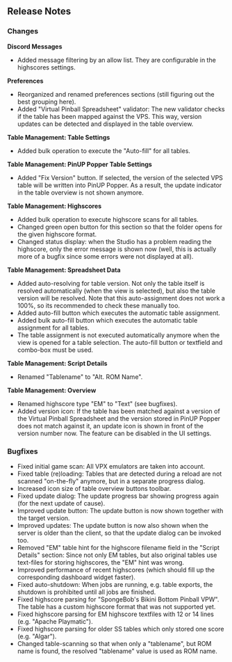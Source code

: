 ## Release Notes


### Changes

**Discord Messages**

- Added message filtering by an allow list. They are configurable in the highscores settings.

**Preferences**

- Reorganized and renamed preferences sections (still figuring out the best grouping here).
- Added "Virtual Pinball Spreadsheet" validator: The new validator checks if the table has been mapped against the VPS. This way, version updates can be detected and displayed in the table overview.

**Table Management: Table Settings**

- Added bulk operation to execute the "Auto-fill" for all tables.


**Table Management: PinUP Popper Table Settings**

- Added "Fix Version" button. If selected, the version of the selected VPS table will be written into PinUP Popper. As a result, the update indicator in the table overview is not shown anymore.

**Table Management: Highscores**

- Added bulk operation to execute highscore scans for all tables.
- Changed green open button for this section so that the folder opens for the given highscore format.
- Changed status display: when the Studio has a problem reading the highscore, only the error message is shown now (well, this is actually more of a bugfix since some errors were not displayed at all). 

**Table Management: Spreadsheet Data**

- Added auto-resolving for table version. Not only the table itself is resolved automatically (when the view is selected), but also the table version will be resolved. Note that this auto-assignment does not work a 100%, so its recommended to check these manually too.
- Added auto-fill button which executes the automatic table assignment.
- Added bulk auto-fill button which executes the automatic table assignment for all tables.
- The table assignment is not executed automatically anymore when the view is opened for a table selection. The auto-fill button or textfield and combo-box must be used.

**Table Management: Script Details**

- Renamed "Tablename" to "Alt. ROM Name".

**Table Management: Overview**

- Renamed highscore type "EM" to "Text" (see bugfixes).
- Added version icon: If the table has been matched against a version of the Virtual Pinball Spreadsheet and the version stored in PinUP Popper does not match against it, an update icon is shown in front of the version number now. The feature can be disabled in the UI settings.

### Bugfixes

- Fixed initial game scan: All VPX emulators are taken into account.
- Fixed table (re)loading: Tables that are detected during a reload are not scanned "on-the-fly" anymore, but in a separate progress dialog. 
- Increased icon size of table overview buttons toolbar.
- Fixed update dialog: The update progress bar showing progress again (for the next update of cause).
- Improved update button: The update button is now shown together with the target version.
- Improved updates: The update button is now also shown when the server is older than the client, so that the update dialog can be invoked too.
- Removed "EM" table hint for the highscore filename field in the "Script Details" section: Since not only EM tables, but also original tables use text-files for storing highscores, the "EM" hint was wrong.
- Improved performance of recent highscores (which should fill up the corresponding dashboard widget faster).
- Fixed auto-shutdown: When jobs are running, e.g. table exports, the shutdown is prohibited until all jobs are finished.
- Fixed highscore parsing for "SpongeBob's Bikini Bottom Pinball VPW". The table has a custom highscore format that was not supported yet.
- Fixed highscore parsing for EM highscore textfiles with 12 or 14 lines (e.g. "Apache Playmatic").
- Fixed highscore parsing for older SS tables which only stored one score (e.g. "Algar").
- Changed table-scanning so that when only a "tablename", but ROM name is found, the resolved "tablename" value is used as ROM name.